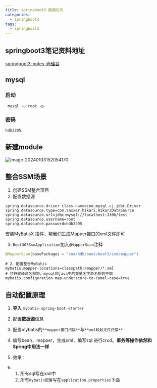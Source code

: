 ```yaml
---
title: springboot3 数据访问
categories:
  - springboot3
tags:
  - springboot3
---
```

<meta name="referrer" content="no-referrer"/>

## springboot3笔记资料地址

[springboot3-notes-尚硅谷](https://www.yuque.com/leifengyang/springboot3)

<!--more-->

## mysql

### 启动

```
 mysql -u root -p
```

### 密码

```
hdb2205
```

## 新建module

![image-20240103152054170](https://gitee.com/hollis7/pictures/raw/master/2024/01/03/61239_image-20240103152054170.png)

## 整合SSM场景

1. 创建SSM整合项目
2. 配置数据源

~~~properties
spring.datasource.driver-class-name=com.mysql.cj.jdbc.Driver
spring.datasource.type=com.zaxxer.hikari.HikariDataSource
spring.datasource.url=jdbc:mysql://localhost:3306/test
spring.datasource.username=root
spring.datasource.password=hdb2205
~~~

安装MyBatisX 插件，帮我们生成Mapper接口的xml文件即可

3. `Boot305SsmApplication`加入`@MapperScan`注释

```java
@MapperScan(basePackages = "com/hdb/boot/boot3/ssm/mapper")
```

~~~properties
# 2、配置整合MyBatis
mybatis.mapper-locations=classpath:/mapper/*.xml
# 打开驼峰命名规则，mysql和java中的变量名字命名规则不同
mybatis.configuration.map-underscore-to-camel-case=true
~~~

## 自动配置原理

1. **导入** `mybatis-spring-boot-starter`
2. 配置**数据源**信息
3. 配置mybatis的`**mapper接口扫描**`与`**xml映射文件扫描**`
4. 编写bean，mapper，生成xml，编写sql 进行crud。**事务等操作依然和Spring中用法一样**
5. 效果：

1. 1. 所有sql写在xml中
   2. 所有`mybatis配置`写在`application.properties`下面